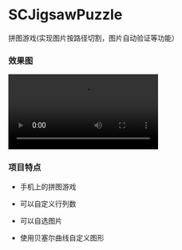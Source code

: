 # SCJigsawPuzzle
拼图游戏(实现图片按路径切割，图片自动验证等功能）

### 效果图

![效果图](Puzzle.mov)

### 项目特点

* 手机上的拼图游戏

* 可以自定义行列数

* 可以自选图片
* 使用贝塞尔曲线自定义图形

